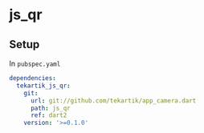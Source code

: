 # js_qr

## Setup

In `pubspec.yaml`

```yaml
dependencies:
  tekartik_js_qr:
    git:
      url: git://github.com/tekartik/app_camera.dart
      path: js_qr
      ref: dart2
    version: '>=0.1.0'
```
